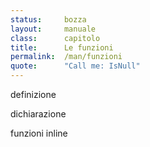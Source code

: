 ```yaml
---
status:     bozza
layout:     manuale
class:      capitolo
title:      Le funzioni
permalink:  /man/funzioni
quote:      "Call me: IsNull"
---
```



<a id="definizione" 
   onclick="history.back()" 
   title="fare click per tornare alla pagina precedente">definizione</a>

<a id="dichiarazione" 
      onclick="history.back()" 
      title="fare click per tornare alla pagina precedente">dichiarazione</a>

<a id="inline" 
   onclick="history.back()" 
   title="fare click per tornare alla pagina precedente">funzioni inline</a>

<!--
Questo capitolo deve seguire il capitolo sulle inclusioni.

Utilizzare la definizione delle funzioni senza dichiarazione come esempio per i dogmi.
Questo concetto verrà riutilizzato nel capitolo sulle funzioni ricorsive a proposito dei Post-It.

Funzioni ricorsive
------------------

Nella Lettera agli artisti, Giovanni Paolo II utilizza i termini
\'buono\' e \'bello\', ma li definisce in maniera ricorsiva, l\'uno in
funzione dell\'altro. Stesso discorso per il concetto di \'Arte\'

Bizzarro, perché la stessa cosa avviene, in condizioni diametralmente
opposte, in "Un'etica senza Dio" di Lecaldano, dove ci si appella a
concetti di 'buono' e 'giusto' senza definirli.

Differenza con i manuali SW (in cui i termini utilizzati sono tutti
definiti) e le le classi C++

Nota 7 (S.Gregorio++)


-->

